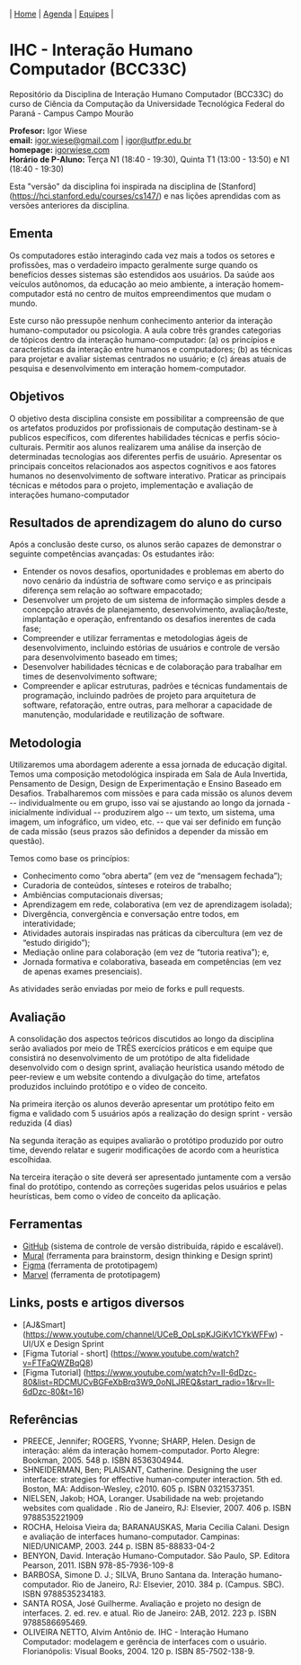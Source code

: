 | [Home](https://github.com/igorwiese/IHC-BCC33C/) | [Agenda](/pages/outline.md) | [Equipes](/pages/equipes.md) |


# IHC - Interação Humano Computador (BCC33C)

Repositório da Disciplina de Interação Humano Computador (BCC33C) do curso de Ciência da Computação da Universidade Tecnológica Federal do Paraná - Campus Campo Mourão

**Profesor:** Igor Wiese <br/>
**email:** igor.wiese@gmail.com | igor@utfpr.edu.br <br/>
**homepage:** [igorwiese.com](http://igorwiese.com/) <br/>
**Horário de P-Aluno:** Terça N1 (18:40 - 19:30), Quinta T1 (13:00 - 13:50) e N1 (18:40 - 19:30) <br/>

Esta "versão" da disciplina foi inspirada na disciplina de [Stanford] (https://hci.stanford.edu/courses/cs147/) e nas lições aprendidas com as versões anteriores da disciplina.

## Ementa

Os computadores estão interagindo cada vez mais a todos os setores e profissões, mas o verdadeiro impacto geralmente surge quando os benefícios desses sistemas são estendidos aos usuários. Da saúde aos veículos autônomos, da educação ao meio ambiente, a interação homem-computador está no centro de muitos empreendimentos que mudam o mundo. 

Este curso não pressupõe nenhum conhecimento anterior da interação humano-computador ou psicologia. A aula cobre três grandes categorias de tópicos dentro da interação humano-computador: (a) os princípios e características da interação entre humanos e computadores; (b) as técnicas para projetar e avaliar sistemas centrados no usuário; e (c) áreas atuais de pesquisa e desenvolvimento em interação homem-computador.

## Objetivos

O objetivo desta disciplina consiste em possibilitar a compreensão de que os artefatos produzidos por profissionais de computação destinam-se à publicos específicos, com diferentes habilidades técnicas e perfis sócio-culturais. Permitir aos alunos realizarem uma análise da inserção de determinadas tecnologias aos diferentes perfis de usuário. Apresentar os principais conceitos relacionados aos aspectos cognitivos e aos fatores humanos no desenvolvimento de software interativo. Praticar as principais técnicas e métodos para o projeto, implementação e avaliação de interações humano-computador

## Resultados de aprendizagem do aluno do curso
Após a conclusão deste curso, os alunos serão capazes de demonstrar o seguinte
competências avançadas:
Os estudantes irão:
- Entender os novos desafios, oportunidades e problemas em aberto do novo cenário da indústria de software como serviço e as principais diferença sem relação ao software empacotado;
- Desenvolver um projeto de um sistema de informação simples desde a concepção através de planejamento, desenvolvimento, avaliação/teste, implantação e operação, enfrentando os desafios inerentes de cada fase;
- Compreender e utilizar ferramentas e metodologias ágeis de desenvolvimento, incluindo estórias de usuários e controle de versão para desenvolvimento baseado em times;
- Desenvolver habilidades técnicas e de colaboração para trabalhar em times de desenvolvimento software;
- Compreender e aplicar estruturas, padrões e técnicas fundamentais de programação, incluindo padrões de projeto para arquitetura de software, refatoração, entre outras, para melhorar a capacidade de manutenção, modularidade e reutilização de software.


## Metodologia

Utilizaremos uma abordagem aderente a essa jornada de educação digital. Temos uma composição metodológica inspirada em Sala de Aula Invertida, Pensamento de Design, Design de Experimentação e Ensino Baseado em Desafios. Trabalharemos com missões e para cada missão os alunos devem -- individualmente ou em grupo, isso vai se ajustando ao longo da jornada - inicialmente individual -- produzirem algo -- um texto, um sistema, uma imagem, um infográfico, um video, etc. -- que vai ser definido em função de cada missão (seus prazos são definidos a depender da missão em questão).

Temos como base os princípios: 
- Conhecimento como “obra aberta” (em vez de “mensagem fechada”);
- Curadoria de conteúdos, sínteses e roteiros de trabalho;
- Ambiências computacionais diversas;
- Aprendizagem em rede, colaborativa (em vez de aprendizagem isolada);
- Divergência, convergência e conversação entre todos, em interatividade;
- Atividades autorais inspiradas nas práticas da cibercultura (em vez de “estudo dirigido”);
- Mediação online para colaboração (em vez de “tutoria reativa”); e,
- Jornada formativa e colaborativa, baseada em competências (em vez de apenas exames presenciais). 
 
As atividades serão enviadas por meio de forks e pull requests. 

## Avaliação

A consolidação dos aspectos teóricos discutidos ao longo da disciplina serão avaliados por meio de TRÊS exercícios práticos e em equipe que consistirá no desenvolvimento de um protótipo de alta fidelidade desenvolvido com o design sprint, avaliação heurística usando método de peer-review e um website contendo a divulgação do time, artefatos produzidos incluindo protótipo e o vídeo de conceito.

Na primeira iterção os alunos deverão apresentar um protótipo feito em figma e validado com 5 usuários após a realização do design sprint - versão reduzida (4 dias)

Na segunda iteração as equipes avaliarão o protótipo produzido por outro time, devendo relatar e sugerir modificações de acordo com a heurística escolhidaa.

Na terceira iteração o site deverá ser apresentado juntamente com a versão final do protótipo, contendo as correções sugeridas pelos usuários e pelas heurísticas, bem como o vídeo de conceito da aplicação.

## Ferramentas

* [GitHub](https://github.com) (sistema de controle de versão distribuída, rápido e escalável).
* [Mural](http://mural.co) (ferramenta para brainstorm, design thinking e Design sprint)
* [Figma](https://www.figma.com/) (ferramenta de prototipagem)
* [Marvel](https://marvelapp.com/) (ferramenta de prototipagem)

## Links, posts e artigos diversos

* [AJ&Smart] (https://www.youtube.com/channel/UCeB_OpLspKJGiKv1CYkWFFw) - UI/UX e Design Sprint
* [Figma Tutorial - short] (https://www.youtube.com/watch?v=FTFaQWZBqQ8)
* [Figma Tutorial] (https://www.youtube.com/watch?v=II-6dDzc-80&list=RDCMUCvBGFeXbBrq3W9_0oNLJREQ&start_radio=1&rv=II-6dDzc-80&t=16)

## Referências

* PREECE, Jennifer; ROGERS, Yvonne; SHARP, Helen. Design de interação: além da interação homem-computador. Porto Alegre: Bookman, 2005. 548 p. ISBN 8536304944.
* SHNEIDERMAN, Ben; PLAISANT, Catherine. Designing the user interface: strategies for effective human-computer interaction. 5th ed. Boston, MA: Addison-Wesley, c2010. 605 p. ISBN 0321537351.
* NIELSEN, Jakob; HOA, Loranger. Usabilidade na web: projetando websites com qualidade . Rio de Janeiro, RJ: Elsevier, 2007. 406 p. ISBN 9788535221909
* ROCHA, Heloisa Vieira da; BARANAUSKAS, Maria Cecilia Calani. Design e avaliação de interfaces humano-computador. Campinas: NIED/UNICAMP, 2003. 244 p. ISBN 85-88833-04-2
* BENYON, David. Interação Humano-Computador. São Paulo, SP. Editora Pearson, 2011. ISBN 978-85-7936-109-8
* BARBOSA, Simone D. J.; SILVA, Bruno Santana da. Interação humano-computador. Rio de Janeiro, RJ: Elsevier, 2010. 384 p. (Campus. SBC). ISBN 9788535234183.
* SANTA ROSA, José Guilherme. Avaliação e projeto no design de interfaces. 2. ed. rev. e atual. Rio de Janeiro: 2AB, 2012. 223 p. ISBN 9788586695469.
* OLIVEIRA NETTO, Alvim Antônio de. IHC - Interação Humano Computador: modelagem e gerência de interfaces com o usuário. Florianópolis: Visual Books, 2004. 120 p. ISBN 85-7502-138-9.
